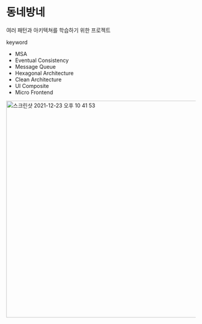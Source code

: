 # 동네방네

여러 패턴과 아키텍쳐를 학습하기 위한 프로젝트

keyword

- MSA
- Eventual Consistency
- Message Queue
- Hexagonal Architecture
- Clean Architecture
- UI Composite
- Micro Frontend

<img width="576" alt="스크린샷 2021-12-23 오후 10 41 53" src="https://user-images.githubusercontent.com/22608825/147248764-f1503117-02f6-497b-bac3-00616b2ccabf.png">
